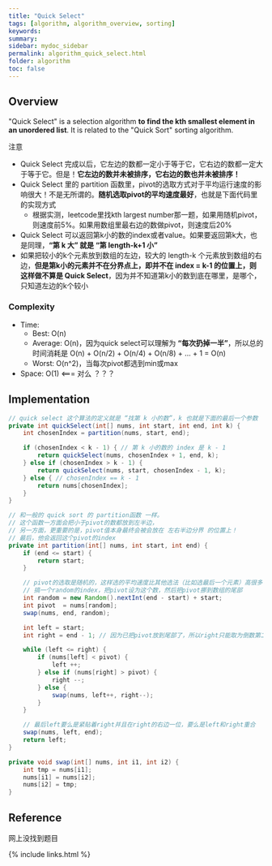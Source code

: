 ```yaml
---
title: "Quick Select"
tags: [algorithm, algorithm_overview, sorting]
keywords:
summary:
sidebar: mydoc_sidebar
permalink: algorithm_quick_select.html
folder: algorithm
toc: false
---
```


## Overview
"Quick Select" is a selection algorithm **to find the kth smallest element in an unordered list**. 
It is related to the "Quick Sort" sorting algorithm.

注意
* Quick Select 完成以后，它左边的数都一定小于等于它，它右边的数都一定大于等于它。但是！**它左边的数并未被排序，它右边的数也并未被排序！**
* Quick Select 里的 partition 函数里，pivot的选取方式对于平均运行速度的影响很大！不是无所谓的。**随机选取pivot的平均速度最好**，也就是下面代码里的实现方式
  * 根据实测，leetcode里找kth largest number那一题，如果用随机pivot，则速度前5%。如果用数组里最右边的数做pivot，则速度后20%
* Quick Select 可以返回第k小的数的index或者value。如果要返回第k大，也是同理，**“第 k 大” 就是 “第 length-k+1 小”**
* 如果把较小的k个元素放到数组的左边，较大的 length-k 个元素放到数组的右边，**但是第k小的元素并不在分界点上，即并不在 index = k-1 的位置上，则这样做不算是 Quick Select**，因为并不知道第k小的数到底在哪里，是哪个，只知道左边的k个较小

### Complexity
* Time: 
  * Best: O(n)
  * Average: O(n)，因为quick select可以理解为 **“每次扔掉一半”**，所以总的时间消耗是 O(n) + O(n/2) + O(n/4) + O(n/8) + ... + 1 = O(n)
  * Worst: O(n^2)，当每次pivot都选到min或max
* Space: O(1) <=== 对么 ？？？
  
## Implementation
```java
// quick select 这个算法的定义就是 “找第 k 小的数”，k 也就是下面的最后一个参数
private int quickSelect(int[] nums, int start, int end, int k) {
    int chosenIndex = partition(nums, start, end);

    if (chosenIndex < k - 1) { // 第 k 小的数的 index 是 k - 1
        return quickSelect(nums, chosenIndex + 1, end, k);
    } else if (chosenIndex > k - 1) {
        return quickSelect(nums, start, chosenIndex - 1, k);
    } else { // chosenIndex == k - 1
        return nums[chosenIndex];
    }
}

// 和一般的 quick sort 的 partition函数 一样。
// 这个函数一方面会把小于pivot的数都放到左半边，
// 另一方面，更重要的是，pivot值本身最终会被会放在 左右半边分界 的位置上！
// 最后，他会返回这个pivot的index
private int partition(int[] nums, int start, int end) {
    if (end <= start) {
        return start;
    }

    // pivot的选取是随机的，这样选的平均速度比其他选法（比如选最后一个元素）高很多！
    // 搞一个random的index，把pivot设为这个数，然后把pivot挪到数组的尾部
    int random = new Random().nextInt(end - start) + start;
    int pivot  = nums[random];
    swap(nums, end, random);

    int left = start;
    int right = end - 1; // 因为已把pivot放到尾部了，所以right只能取为倒数第二个

    while (left <= right) {
        if (nums[left] < pivot) {
            left ++;
        } else if (nums[right] > pivot) {
            right --;
        } else {
            swap(nums, left++, right--);
        }
    }

    // 最后left要么是紧贴着right并且在right的右边一位，要么是left和right重合
    swap(nums, left, end);
    return left;
}

private void swap(int[] nums, int i1, int i2) {
    int tmp = nums[i1];
    nums[i1] = nums[i2];
    nums[i2] = tmp;
}
```

## Reference
网上没找到题目

{% include links.html %}
